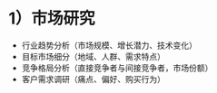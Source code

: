 # 1）市场研究

- 行业趋势分析（市场规模、增长潜力、技术变化）
- 目标市场细分（地域、人群、需求特点）
- 竞争格局分析（直接竞争者与间接竞争者，市场份额）
- 客户需求调研（痛点、偏好、购买行为）
